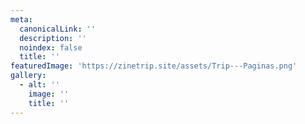 ```yaml
---
meta:
  canonicalLink: ''
  description: ''
  noindex: false
  title: ''
featuredImage: 'https://zinetrip.site/assets/Trip---Paginas.png'
gallery:
  - alt: ''
    image: ''
    title: ''
---
```

